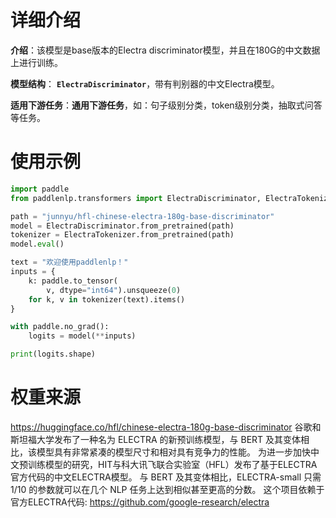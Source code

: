 # 详细介绍
**介绍**：该模型是base版本的Electra discriminator模型，并且在180G的中文数据上进行训练。

**模型结构**： **`ElectraDiscriminator`**，带有判别器的中文Electra模型。

**适用下游任务**：**通用下游任务**，如：句子级别分类，token级别分类，抽取式问答等任务。

# 使用示例

```python
import paddle
from paddlenlp.transformers import ElectraDiscriminator, ElectraTokenizer

path = "junnyu/hfl-chinese-electra-180g-base-discriminator"
model = ElectraDiscriminator.from_pretrained(path)
tokenizer = ElectraTokenizer.from_pretrained(path)
model.eval()

text = "欢迎使用paddlenlp！"
inputs = {
    k: paddle.to_tensor(
        v, dtype="int64").unsqueeze(0)
    for k, v in tokenizer(text).items()
}

with paddle.no_grad():
    logits = model(**inputs)

print(logits.shape)

```

# 权重来源

https://huggingface.co/hfl/chinese-electra-180g-base-discriminator
谷歌和斯坦福大学发布了一种名为 ELECTRA 的新预训练模型，与 BERT 及其变体相比，该模型具有非常紧凑的模型尺寸和相对具有竞争力的性能。 为进一步加快中文预训练模型的研究，HIT与科大讯飞联合实验室（HFL）发布了基于ELECTRA官方代码的中文ELECTRA模型。 与 BERT 及其变体相比，ELECTRA-small 只需 1/10 的参数就可以在几个 NLP 任务上达到相似甚至更高的分数。
这个项目依赖于官方ELECTRA代码: https://github.com/google-research/electra
